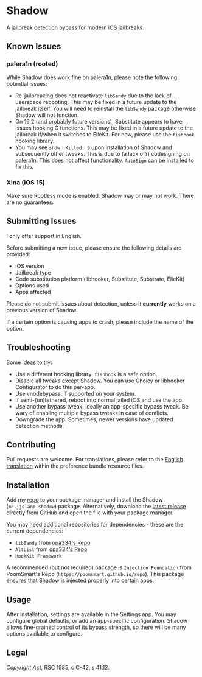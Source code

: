 # Shadow

A jailbreak detection bypass for modern iOS jailbreaks.

## Known Issues

### palera1n (rooted)

While Shadow does work fine on palera1n, please note the following potential issues:

* Re-jailbreaking does not reactivate `libSandy` due to the lack of userspace rebooting. This may be fixed in a future update to the jailbreak itself. You will need to reinstall the `libSandy` package otherwise Shadow will not function.
* On 16.2 (and probably future versions), Substitute appears to have issues hooking C functions. This may be fixed in a future update to the jailbreak if/when it switches to ElleKit. For now, please use the `fishhook` hooking library.
* You may see `shdw: Killed: 9` upon installation of Shadow and subsequently other tweaks. This is due to (a lack of?) codesigning on palera1n. This does not affect functionality. `AutoSign` can be installed to fix this.

### Xina (iOS 15)

Make sure Rootless mode is enabled. Shadow may or may not work. There are no guarantees.

## Submitting Issues

I only offer support in English.

Before submitting a new issue, please ensure the following details are provided:

* iOS version
* Jailbreak type
* Code substitution platform (libhooker, Substitute, Substrate, ElleKit)
* Options used
* Apps affected

Please do not submit issues about detection, unless it **currently** works on a previous version of Shadow.

If a certain option is causing apps to crash, please include the name of the option.

## Troubleshooting

Some ideas to try:

* Use a different hooking library. `fishhook` is a safe option.
* Disable all tweaks except Shadow. You can use Choicy or libhooker Configurator to do this per-app.
* Use vnodebypass, if supported on your system.
* If semi-(un)tethered, reboot into normal jailed iOS and use the app.
* Use another bypass tweak, ideally an app-specific bypass tweak. Be wary of enabling multiple bypass tweaks in case of conflicts.
* Downgrade the app. Sometimes, newer versions have updated detection methods.

## Contributing

Pull requests are welcome. For translations, please refer to the [English translation](ShadowSettings.bundle/Resources/en.lproj/) within the preference bundle resource files.

## Installation

Add my [repo](https://ios.jjolano.me) to your package manager and install the Shadow (`me.jjolano.shadow`) package. Alternatively, download the [latest release](https://github.com/jjolano/shadow/releases/latest) directly from GitHub and open the file with your package manager.

You may need additional repositories for dependencies - these are the current dependencies:

* `libSandy` from [opa334's Repo](https://opa334.github.io)
* `AltList` from [opa334‘s Repo](https://opa334.github.io)
* `HookKit Framework`

A recommended (but not required) package is `Injection Foundation` from PoomSmart's Repo (`https://poomsmart.github.io/repo`). This package ensures that Shadow is injected properly into certain apps.

## Usage

After installation, settings are available in the Settings app. You may configure global defaults, or add an app-specific configuration. Shadow allows fine-grained control of its bypass strength, so there will be many options available to configure.

## Legal

*Copyright Act*, RSC 1985, c C-42, s 41.12.
